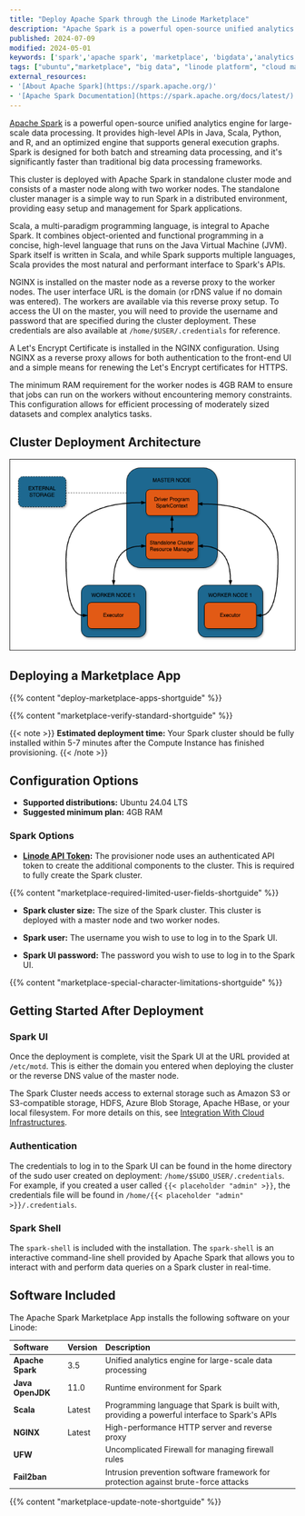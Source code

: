 ```yaml
---
title: "Deploy Apache Spark through the Linode Marketplace"
description: "Apache Spark is a powerful open-source unified analytics engine for large-scale data processing. It provides high-level APIs in Java, Scala, Python, and R, and an optimized engine that supports general execution graphs. Spark is designed for both batch and streaming data processing, and it's significantly faster than traditional big data processing frameworks."
published: 2024-07-09
modified: 2024-05-01
keywords: ['spark','apache spark', 'marketplace', 'bigdata','analytics']
tags: ["ubuntu","marketplace", "big data", "linode platform", "cloud manager", "analytics", "cloud storage", "high availability", "compute storage"]
external_resources:
- '[About Apache Spark](https://spark.apache.org/)'
- '[Apache Spark Documentation](https://spark.apache.org/docs/latest/)'
---
```


[Apache Spark](https://spark.apache.org/) is a powerful open-source unified analytics engine for large-scale data processing. It provides high-level APIs in Java, Scala, Python, and R, and an optimized engine that supports general execution graphs. Spark is designed for both batch and streaming data processing, and it's significantly faster than traditional big data processing frameworks.

This cluster is deployed with Apache Spark in standalone cluster mode and consists of a master node along with two worker nodes. The standalone cluster manager is a simple way to run Spark in a distributed environment, providing easy setup and management for Spark applications.

Scala, a multi-paradigm programming language, is integral to Apache Spark. It combines object-oriented and functional programming in a concise, high-level language that runs on the Java Virtual Machine (JVM). Spark itself is written in Scala, and while Spark supports multiple languages, Scala provides the most natural and performant interface to Spark's APIs.

NGINX is installed on the master node as a reverse proxy to the worker nodes. The user interface URL is the domain (or rDNS value if no domain was entered). The workers are available via this reverse proxy setup. To access the UI on the master, you will need to provide the username and password that are specified during the cluster deployment. These credentials are also available at `/home/$USER/.credentials` for reference.

A Let's Encrypt Certificate is installed in the NGINX configuration. Using NGINX as a reverse proxy allows for both authentication to the front-end UI and a simple means for renewing the Let's Encrypt certificates for HTTPS.

The minimum RAM requirement for the worker nodes is 4GB RAM to ensure that jobs can run on the workers without encountering memory constraints. This configuration allows for efficient processing of moderately sized datasets and complex analytics tasks.

## Cluster Deployment Architecture

![Spark Architecture](spark-cluster.png)

## Deploying a Marketplace App

{{% content "deploy-marketplace-apps-shortguide" %}}

{{% content "marketplace-verify-standard-shortguide" %}}

{{< note >}}
**Estimated deployment time:** Your Spark cluster should be fully installed within 5-7 minutes after the Compute Instance has finished provisioning.
{{< /note >}}

## Configuration Options

- **Supported distributions:** Ubuntu 24.04 LTS
- **Suggested minimum plan:** 4GB RAM

### Spark Options

- **[Linode API Token](/docs/products/tools/api/guides/manage-api-tokens/#create-an-api-token):** The provisioner node uses an authenticated API token to create the additional components to the cluster. This is required to fully create the Spark cluster.

{{% content "marketplace-required-limited-user-fields-shortguide" %}}

- **Spark cluster size:** The size of the Spark cluster. This cluster is deployed with a master node and two worker nodes.

- **Spark user:** The username you wish to use to log in to the Spark UI.

- **Spark UI password:** The password you wish to use to log in to the Spark UI.

{{% content "marketplace-special-character-limitations-shortguide" %}}

## Getting Started After Deployment

### Spark UI

Once the deployment is complete, visit the Spark UI at the URL provided at `/etc/motd`. This is either the domain you entered when deploying the cluster or the reverse DNS value of the master node.

The Spark Cluster needs access to external storage such as Amazon S3 or S3-compatible storage, HDFS, Azure Blob Storage, Apache HBase, or your local filesystem. For more details on this, see [Integration With Cloud Infrastructures](https://spark.apache.org/docs/3.5.1/cloud-integration.html).

### Authentication

The credentials to log in to the Spark UI can be found in the home directory of the sudo user created on deployment: `/home/$SUDO_USER/.credentials`. For example, if you created a user called `{{< placeholder "admin" >}}`, the credentials file will be found in `/home/{{< placeholder "admin" >}}/.credentials`.

### Spark Shell

The `spark-shell` is included with the installation. The `spark-shell` is an interactive command-line shell provided by Apache Spark that allows you to interact with and perform data queries on a Spark cluster in real-time.

## Software Included

The Apache Spark Marketplace App installs the following software on your Linode:

| **Software**  | **Version**   | **Description**   |
| :---      | :----     | :---          |
| **Apache Spark** | 3.5 | Unified analytics engine for large-scale data processing |
| **Java OpenJDK** | 11.0 | Runtime environment for Spark |
| **Scala** | Latest | Programming language that Spark is built with, providing a powerful interface to Spark's APIs |
| **NGINX** | Latest | High-performance HTTP server and reverse proxy |
| **UFW** | | Uncomplicated Firewall for managing firewall rules |
| **Fail2ban** | | Intrusion prevention software framework for protection against brute-force attacks |

{{% content "marketplace-update-note-shortguide" %}}